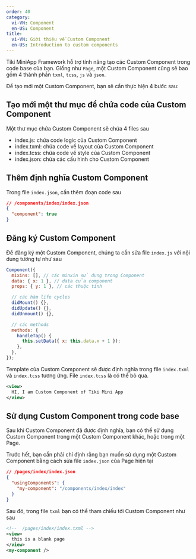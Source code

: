 ```yaml
---
order: 40
category:
  vi-VN: Component
  en-US: Component
title:
  vi-VN: Giới thiệu về Custom Component
  en-US: Introduction to custom components
---
```


Tiki MiniApp Framework hỗ trợ tính năng tạo các Custom Component trong code base của bạn.
Giống như `Page`, một Custom Component cũng sẽ bao gồm 4 thành phần `txml`, `tcss`, `js` và `json`.

Để tạo mới một Custom Component, bạn sẽ cần thực hiện 4 bước sau:

## Tạo mới một thư mục để chứa code của Custom Component

Một thư mục chứa Custom Component sẽ chứa 4 files sau

- index.js: chứa code logic của Custom Component
- index.txml: chứa code về layout của Custom Component
- index.tcss: chứa code về style của Custom Component
- index.json: chứa các cấu hình cho Custom Component

## Thêm định nghĩa Custom Component

Trong file `index.json`, cần thêm đoạn code sau

```json
// /components/index/index.json
{
  "component": true
}
```

## Đăng ký Custom Component

Để đăng ký một Custom Component, chúng ta cần sửa file `index.js` với nội dung tương tự như sau

```js
Component({
  mixins: [], // các minxin sử dụng trong Component
  data: { x: 1 }, // data của component
  props: { y: 1 }, // các thuộc tính

  // các hàm life cycles
  didMount() {},
  didUpdate() {},
  didUnmount() {},

  // các methods
  methods: {
    handleTap() {
      this.setData({ x: this.data.x + 1 });
    },
  },
});
```

Template của Custom Component sẽ được định nghĩa trong file `index.txml` và `index.tcss` tương ứng. File `index.tcss` là có thể bỏ qua.

```xml
<view>
  HI, I am Custom Component of Tiki Mini App
</view>
```

## Sử dụng Custom Component trong code base

Sau khi Custom Component đã được định nghĩa, bạn có thể sử dụng Custom Component trong một Custom Component khác, hoặc trong một Page.

Trước hết, bạn cần phải chỉ định rằng bạn muốn sử dụng một Custom Component bằng cách sửa file `index.json` của Page hiện tại

```json
// /pages/index/index.json
{
  "usingComponents": {
    "my-component": "/components/index/index"
  }
}
```

Sau đó, trong file `txml` bạn có thể tham chiếu tới Custom Component như sau

```xml
<!--  /pages/index/index.txml -->
<view>
  this is a blank page
</view>
<my-component />
```

